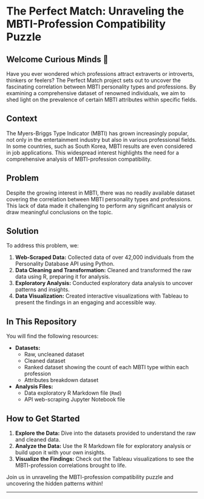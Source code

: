 # The Perfect Match: Unraveling the MBTI-Profession Compatibility Puzzle

## Welcome Curious Minds 👋

Have you ever wondered which professions attract extraverts or introverts, thinkers or feelers? The Perfect Match project sets out to uncover the fascinating correlation between MBTI personality types and professions. By examining a comprehensive dataset of renowned individuals, we aim to shed light on the prevalence of certain MBTI attributes within specific fields.

## Context

The Myers-Briggs Type Indicator (MBTI) has grown increasingly popular, not only in the entertainment industry but also in various professional fields. In some countries, such as South Korea, MBTI results are even considered in job applications. This widespread interest highlights the need for a comprehensive analysis of MBTI-profession compatibility.

## Problem

Despite the growing interest in MBTI, there was no readily available dataset covering the correlation between MBTI personality types and professions. This lack of data made it challenging to perform any significant analysis or draw meaningful conclusions on the topic.

## Solution

To address this problem, we:
1. **Web-Scraped Data:** Collected data of over 42,000 individuals from the Personality Database API using Python.
2. **Data Cleaning and Transformation:** Cleaned and transformed the raw data using R, preparing it for analysis.
3. **Exploratory Analysis:** Conducted exploratory data analysis to uncover patterns and insights.
4. **Data Visualization:** Created interactive visualizations with Tableau to present the findings in an engaging and accessible way.

## In This Repository

You will find the following resources:
- **Datasets:**
  - Raw, uncleaned dataset
  - Cleaned dataset
  - Ranked dataset showing the count of each MBTI type within each profession
  - Attributes breakdown dataset
- **Analysis Files:**
  - Data exploratory R Markdown file (`Rmd`)
  - API web-scraping Jupyter Notebook file

## How to Get Started

1. **Explore the Data:** Dive into the datasets provided to understand the raw and cleaned data.
2. **Analyze the Data:** Use the R Markdown file for exploratory analysis or build upon it with your own insights.
3. **Visualize the Findings:** Check out the Tableau visualizations to see the MBTI-profession correlations brought to life.

Join us in unraveling the MBTI-profession compatibility puzzle and uncovering the hidden patterns within!

---
